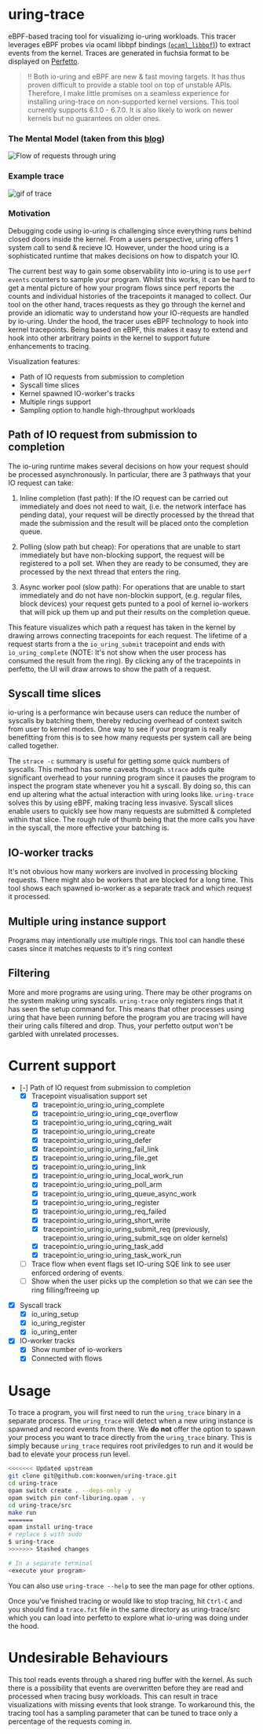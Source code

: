 # uring-trace
eBPF-based tracing tool for visualizing io-uring workloads. This
tracer leverages eBPF probes via ocaml libbpf bindings
[(`ocaml_libbpf`)](https://github.com/koonwen/ocaml_libbpf)) to
extract events from the kernel. Traces are generated in fuchsia format
to be displayed on [Perfetto](https://ui.perfetto.dev/).

> !! Both io-uring and eBPF are new & fast moving targets. It has thus
> proven difficult to provide a stable tool on top of unstable
> APIs. Therefore, I make little promises on a seamless experience for
> installing uring-trace on non-supported kernel versions. This tool
> currently supports 6.1.0 - 6.7.0. It is also likely to work on newer
> kernels but no guarantees on older ones.

### The Mental Model (taken from this [blog](https://blog.cloudflare.com/missing-manuals-io_uring-worker-pool))

![Flow of requests through uring](assets/uring-visual.png)

### Example trace

![gif of trace](assets/Recording.gif)

### Motivation

Debugging code using io-uring is challenging since everything runs
behind closed doors inside the kernel. From a users perspective, uring
offers 1 system call to send & recieve IO. However, under the hood
uring is a sophisticated runtime that makes decisions on how to
dispatch your IO.

The current best way to gain some observability into io-uring is to
use `perf events` counters to sample your program. Whilst this works,
it can be hard to get a mental picture of how your program flows since
perf reports the counts and individual histories of the tracepoints it
managed to collect. Our tool on the other hand, traces requests as
they go through the kernel and provide an idiomatic way to understand
how your IO-requests are handled by io-uring. Under the hood, the
tracer uses eBPF technology to hook into kernel tracepoints. Being
based on eBPF, this makes it easy to extend and hook into other
arbritrary points in the kernel to support future enhancements to
tracing.

Visualization features:

- Path of IO requests from submission to completion
- Syscall time slices
- Kernel spawned IO-worker's tracks
- Multiple rings support
- Sampling option to handle high-throughput workloads

## Path of IO request from submission to completion

The io-uring runtime makes several decisions on how your request
should be processed asynchronously. In particular, there are 3
pathways that your IO request can take:

1. Inline completion (fast path): If the IO request can be carried out
   immediately and does not need to wait, (i.e. the network interface
   has pending data), your request will be directly processed by the
   thread that made the submission and the result will be placed onto
   the completion queue.

2. Polling (slow path but cheap): For operations that are unable to
   start immediately but have non-blocking support, the request will
   be registered to a poll set. When they are ready to be consumed,
   they are processed by the next thread that enters the ring.

3. Async worker pool (slow path): For operations that are unable to
   start immediately and do not have non-blockin support,
   (e.g. regular files, block devices) your request gets punted to a
   pool of kernel io-workers that will pick up them up and put their
   results on the completion queue.

This feature visualizes which path a request has taken in the kernel
by drawing arrows connecting tracepoints for each request. The
lifetime of a request starts from a the `io_uring_submit` tracepoint
and ends with `io_uring_complete` (NOTE: It's not show when the user
process has consumed the result from the ring). By clicking
any of the tracepoints in perfetto, the UI will draw arrows to show
the path of a request.

## Syscall time slices

io-uring is a performance win because users can reduce the number of
syscalls by batching them, thereby reducing overhead of context switch
from user to kernel modes. One way to see if your program is really
benefitting from this is to see how many requests per system call are
being called together.

The `strace -c` summary is useful for getting some quick numbers of
syscalls. This method has some caveats though. `strace` adds quite
significant overhead to your running program since it pauses the
program to inspect the program state whenever you hit a syscall. By
doing so, this can end up altering what the actual interaction with
uring looks like. `uring-trace` solves this by using eBPF, making
tracing less invasive. Syscall slices enable users to quickly see how
many requests are submitted & completed within that slice. The rough
rule of thumb being that the more calls you have in the syscall, the
more effective your batching is.

## IO-worker tracks

It's not obvious how many workers are involved in processing blocking
requests. There might also be workers that are blocked for a long
time. This tool shows each spawned io-worker as a separate track and
which request it processed.

## Multiple uring instance support

Programs may intentionally use multiple rings. This tool can handle
these cases since it matches requests to it's ring context

## Filtering
More and more programs are using uring. There may be other programs on
the system making uring syscalls. `uring-trace` only registers rings
that it has seen the setup command for. This means that other
processes using uring that have been running before the program you
are tracing will have their uring calls filtered and drop. Thus, your
perfetto output won't be garbled with unrelated processes.

# Current support

- [-] Path of IO request from submission to completion
  - [X] Tracepoint visualisation support set
    - [X] tracepoint:io_uring:io_uring_complete
    - [X] tracepoint:io_uring:io_uring_cqe_overflow
    - [X] tracepoint:io_uring:io_uring_cqring_wait
    - [X] tracepoint:io_uring:io_uring_create
    - [X] tracepoint:io_uring:io_uring_defer
    - [X] tracepoint:io_uring:io_uring_fail_link
    - [X] tracepoint:io_uring:io_uring_file_get
    - [X] tracepoint:io_uring:io_uring_link
    - [X] tracepoint:io_uring:io_uring_local_work_run
    - [X] tracepoint:io_uring:io_uring_poll_arm
    - [X] tracepoint:io_uring:io_uring_queue_async_work
    - [X] tracepoint:io_uring:io_uring_register
    - [X] tracepoint:io_uring:io_uring_req_failed
    - [X] tracepoint:io_uring:io_uring_short_write
    - [X] tracepoint:io_uring:io_uring_submit_req (previously, tracepoint:io_uring:io_uring_submit_sqe on older kernels)
    - [X] tracepoint:io_uring:io_uring_task_add
    - [X] tracepoint:io_uring:io_uring_task_work_run

  - [ ] Trace flow when event flags set IO-uring SQE link to see user enforced ordering of events.
  - [ ] Show when the user picks up the completion so that we can see the ring filling/freeing up

- [X] Syscall track
  - [X] io_uring_setup
  - [X] io_uring_register
  - [X] io_uring_enter

- [X] IO-worker tracks
  - [X] Show number of io-workers
  - [X] Connected with flows

# Usage
To trace a program, you will first need to run the `uring_trace`
binary in a separate process. The `uring_trace` will detect when a new
uring instance is spawned and record events from there. We **do not**
offer the option to spawn your process you want to trace directly from
the `uring_trace` binary. This is simply because `uring_trace`
requires root priviledges to run and it would be bad to elevate your
process run level.

```bash
<<<<<<< Updated upstream
git clone git@github.com:koonwen/uring-trace.git
cd uring-trace
opam switch create . --deps-only -y
opam switch pin conf-liburing.opam . -y
cd uring-trace/src
make run
=======
opam install uring-trace
# replace $ with sudo
$ uring-trace
>>>>>>> Stashed changes

# In a separate terminal
<execute your program>
```
You can also use `uring-trace --help` to see the man page for other options.

Once you've finished tracing or would like to stop tracing, hit
`Ctrl-C` and you should find a `trace.fxt` file in the same directory
as uring-trace/src which you can load into perfetto to explore what
io-uring was doing under the hood.

# Undesirable Behaviours
This tool reads events through a shared ring buffer with the kernel. As such
there is a possibility that events are overwritten before they are read and processed
when tracing busy workloads. This can result in trace visualizations with missing
events that look strange. To workaround this, the tracing tool has a sampling parameter
that can be tuned to trace only a percentage of the requests coming in.
